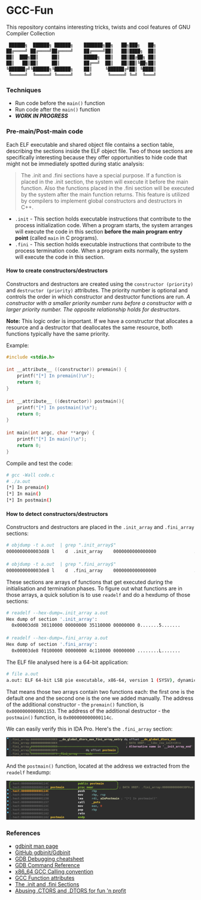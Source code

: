 # GCC-Fun

This repository contains interesting tricks, twists and cool features of GNU Compiler Collection

```
 ██████╗  ██████╗ ██████╗    ███████╗██╗   ██╗███╗   ██╗
██╔════╝ ██╔════╝██╔════╝    ██╔════╝██║   ██║████╗  ██║
██║  ███╗██║     ██║         █████╗  ██║   ██║██╔██╗ ██║
██║   ██║██║     ██║         ██╔══╝  ██║   ██║██║╚██╗██║
╚██████╔╝╚██████╗╚██████╗    ██║     ╚██████╔╝██║ ╚████║
 ╚═════╝  ╚═════╝ ╚═════╝    ╚═╝      ╚═════╝ ╚═╝  ╚═══╝
 ```

### Techniques

* Run code before the ```main()``` function
* Run code after the ```main()``` function
* __*WORK IN PROGRESS*__

### Pre-main/Post-main code

Each ELF executable and shared object file contains a section table, describing the sections inside the ELF object file. Two of those sections are specifically interesting because they offer opportunities to hide code that might not be immediately spotted during static analysis:

> The .init and .fini sections have a special purpose. If a function is placed in the .init section, the system will execute it before the main function. Also the functions placed in the .fini section will be executed by the system after the main function returns. This feature is utilized by compilers to implement global constructors and destructors in C++.


* ```.init``` - This section holds executable instructions that contribute to the process initialization code. When a program starts, the system arranges will execute the code in this section __before the main program entry point__ (called ```main``` in C programs).
* ```.fini``` - This section holds executable instructions that contribute to the process termination code. When a program exits normally, the system will execute the code in this section.

#### How to create constructors/destructors

Constructors and destructors are created using the ```constructor (priority)``` and ```destructor (priority)``` attributes. The priority number is optional and controls the order in which constructor and destructor functions are run. _A constructor with a smaller priority number runs before a constructor with a larger priority number. The opposite relationship holds for destructors_. 

**Note:** This logic order is important. If we have a constructor that allocates a resource and a destructor that deallocates the same resource, both functions typically have the same priority.

Example:

```c
#include <stdio.h>
  
int __attribute__ ((constructor)) premain() {
    printf("[*] In premain()\n");
    return 0;
}

int __attribute__ ((destructor)) postmain(){
    printf("[*] In postmain()\n");
    return 0;
}

int main(int argc, char **argv) {
    printf("[*] In main()\n");
    return 0;
}
```

Compile and test the code:

```bash
# gcc -Wall code.c 
# ./a.out 
[*] In premain()
[*] In main()
[*] In postmain()
```

#### How to detect constructors/destructors

Constructors and destructors are placed in the ```.init_array``` and ```.fini_array``` sections:

```bash
# objdump -t a.out  | grep ".init_array$"
0000000000003dd8 l    d  .init_array    0000000000000000              .init_array

# objdump -t a.out  | grep ".fini_array$"
0000000000003de8 l    d  .fini_array    0000000000000000              .fini_array
```

These sections are arrays of functions that get executed during the initialisation and termination phases. To figure out what functions are in those arrays, a quick solution is to use ```readelf``` and do a hexdump of those sections:

```bash
# readelf --hex-dump=.init_array a.out 
Hex dump of section '.init_array':
  0x00003dd8 30110000 00000000 35110000 00000000 0.......5.......

# readelf --hex-dump=.fini_array a.out 
Hex dump of section '.fini_array':
  0x00003de8 f0100000 00000000 4c110000 00000000 ........L.......
```

The ELF file analysed here is a 64-bit application:

```bash
# file a.out 
a.out: ELF 64-bit LSB pie executable, x86-64, version 1 (SYSV), dynamically linked, interpreter /lib64/ld-linux-x86-64.so.2, BuildID[sha1]=671aae3f8892a9864d08ea9fa7af1af5ebe6503b, for GNU/Linux 3.2.0, not stripped
```

That means those two arrays contain two functions each: the first one is the default one and the second one is the one we added manually. The address of the additional constructor - the ```premain()``` function, is ```0x0000000000001153```. The address of the additional destructor - the ```postmain()``` function, is ```0x000000000000114c```.

We can easily verify this in IDA Pro. Here's the ```.fini_array``` section:

![.fini_array](img/fini.png)

And the ```postmain()``` function, located at the address we extracted from the ```readelf``` hexdump:

![postmain](img/postmain.png)


### References

* [gdbinit man page](http://man7.org/linux/man-pages/man5/gdbinit.5.html)
* [GitHub gdbinit/Gdbinit](https://github.com/gdbinit/Gdbinit)
* [GDB Debugging cheatsheet](https://darkdust.net/files/GDB%20Cheat%20Sheet.pdf)
* [GDB Command Reference](https://visualgdb.com/gdbreference/commands/)
* [x86_64 GCC Calling convention](https://wiki.osdev.org/Calling_Conventions)
* [GCC Function attributes](https://gcc.gnu.org/onlinedocs/gcc-4.7.0/gcc/Function-Attributes.html)
* [The .init and .fini Sections](http://ftp.math.utah.edu/u/ma/hohn/linux/misc/elf/node3.html)
* [Abusing .CTORS and .DTORS for fun 'n profit](https://www.exploit-db.com/papers/13234)
